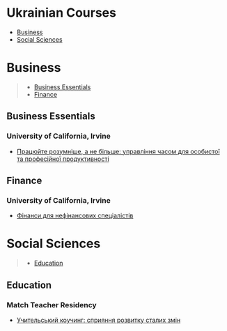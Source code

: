 # Ukrainian Courses
 - [Business](#business)
 - [Social Sciences](#social-sciences)
# Business
> - [Business Essentials](#business-essentials)
> - [Finance](#finance)
## Business Essentials
### University of California, Irvine
 - [Працюйте розумніше, а не більше: управління часом для особистої та професійної продуктивності](https://www.coursera.org/learn/upravlinnya-chasom)
## Finance
### University of California, Irvine
 - [Фінанси для нефінансових спеціалістів](https://www.coursera.org/learn/finansy)
# Social Sciences
> - [Education](#education)
## Education
### Match Teacher Residency
 - [Учительський коучинг: сприяння розвитку сталих змін](https://www.coursera.org/learn/uchytelskyy-kouchynh)
